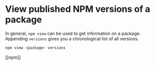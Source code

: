 # View published NPM versions of a package

In general, `npm view` can be used to get information on a package. Appending `versions` gives you a chronological list of all versions.

```sh
npm view <package> versions
```

[[npm]]